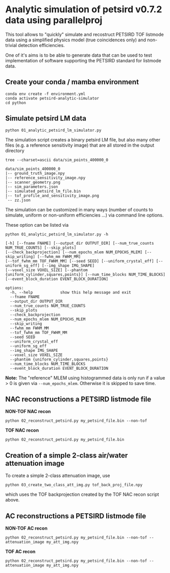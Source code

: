 # Analytic simulation of petsird v0.7.2 data using parallelproj

This tool allows to "quickly" simulate and recostruct PETSIRD TOF listmode data
using a simplified physics model (true coincidences only) and non-trivial
detection efficiencies.

One of it's aims is to be able to generate data that can be used to test implementation
of software supporting the PETSIRD standard for listmode data.

## Create your conda / mamba environment

```
conda env create -f environment.yml
conda activate petsird-analytic-simulator
cd python
```

## Simulate petsird LM data

```
python 01_analytic_petsird_lm_simulator.py
```

The simulation script creates a binary petsird LM file, but also many other
files (e.g. a reference sensitivity image) that are all stored in the output
directory

```
tree --charset=ascii data/sim_points_400000_0 

data/sim_points_400000_0
|-- ground_truth_image.npy
|-- reference_sensitivity_image.npy
|-- scanner_geometry.png
|-- sim_parameters.json
|-- simulated_petsird_lm_file.bin
|-- tof_profile_and_sensitivity_image.png
`-- zz.json
```

The simulation can be customized in many ways (number of counts to simulate,
uniform or non-uniform efficiencies ...) via command line options.

These option can be listed via

```
python 01_analytic_petsird_lm_simulator.py -h

[-h] [--fname FNAME] [--output_dir OUTPUT_DIR] [--num_true_counts NUM_TRUE_COUNTS] [--skip_plots]
[--check_backprojection] [--num_epochs_mlem NUM_EPOCHS_MLEM] [--skip_writing] [--fwhm_mm FWHM_MM]
[--tof_fwhm_mm TOF_FWHM_MM] [--seed SEED] [--uniform_crystal_eff] [--uniform_sg_eff] [--img_shape IMG_SHAPE]
[--voxel_size VOXEL_SIZE] [--phantom {uniform_cylinder,squares,points}] [--num_time_blocks NUM_TIME_BLOCKS]
[--event_block_duration EVENT_BLOCK_DURATION]

options:
  -h, --help            show this help message and exit
  --fname FNAME
  --output_dir OUTPUT_DIR
  --num_true_counts NUM_TRUE_COUNTS
  --skip_plots
  --check_backprojection
  --num_epochs_mlem NUM_EPOCHS_MLEM
  --skip_writing
  --fwhm_mm FWHM_MM
  --tof_fwhm_mm TOF_FWHM_MM
  --seed SEED
  --uniform_crystal_eff
  --uniform_sg_eff
  --img_shape IMG_SHAPE
  --voxel_size VOXEL_SIZE
  --phantom {uniform_cylinder,squares,points}
  --num_time_blocks NUM_TIME_BLOCKS
  --event_block_duration EVENT_BLOCK_DURATION
```

**Note:** The "reference" MLEM using histogrammed data is only run if a
value > 0 is given via `--num_epochs_mlem`. Otherwise it is skipped to save
time.

## NAC reconstructions a PETSIRD listmode file

**NON-TOF NAC recon**

```
python 02_reconstruct_petsird.py my_petsird_file.bin --non-tof
```

**TOF NAC recon**

```
python 02_reconstruct_petsird.py my_petsird_file.bin
```

## Creation of a simple 2-class air/water attenuation image

To create a simple 2-class attenuation image, use

```
python 03_create_two_class_att_img.py tof_back_proj_file.npy
```

which uses the TOF backprojection created by the TOF NAC recon script above.

## AC reconstructions a PETSIRD listmode file

**NON-TOF AC recon**

```
python 02_reconstruct_petsird.py my_petsird_file.bin --non-tof --attenuation_image my_att_img.npy
```

**TOF AC recon**

```
python 02_reconstruct_petsird.py my_petsird_file.bin --non-tof --attenuation_image my_att_img.npy
```



